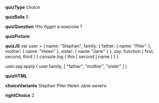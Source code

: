 ____quizType____
choice

____quizBalls____
5

____quizQuestion____
Что будет в консоли ?

____quizPicture____


____quizJS____
var user = {
    name: "Stephan",
    family: {
        father: {
            name: "Piter"
        },
        mother: {
            name: "Helen"
        },
        sister: {
            name: "Jane"
        }
    },
    say: function ( first, second, third ) {
        console.log ( this [ second ].name )
    }
}

user.say.apply ( user.family, [ "father", "mother", "sister" ] )

____quizHTML____



____choiceVariants____
Stephan
Piter
Helen
Jane
ничего


____rightChoice____
2
